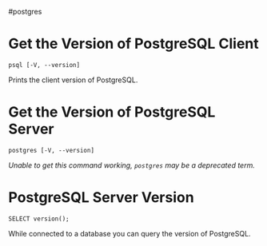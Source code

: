 #postgres 
# Get the Version of PostgreSQL Client

`psql [-V, --version]`

Prints the client version of PostgreSQL.
# Get the Version of PostgreSQL Server

`postgres [-V, --version]`

*Unable to get this command working, `postgres` may be a deprecated term.*

# PostgreSQL Server Version

`SELECT version();`

While connected to a database you can query the version of PostgreSQL.